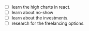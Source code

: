 - [ ] learn the high charts in react.
- [ ] learn about no-show
- [ ] learn about the investments.
- [ ] research for the freelancing options.